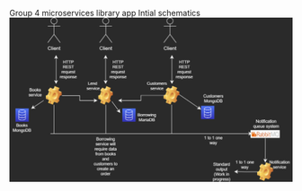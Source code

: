 Group 4 microservices library app
Intial schematics
![](https://github.com/Rdxv/libraryMicroservicesG4/blob/main/img/library.png)
